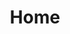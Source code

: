 ---
layout: home-page
title: "Home"
permalink: "/"

home-title: Developer + Consultant that creates digital platforms, systems & business processes for modern brands.

seo-description: A portfolio of experience and projects from Montier Kess
seo-keywords: systems analyst, systems architect, business operations, business operator, industrial engineer, morgan state university, montier kess, STEM, entrepreneurship, baltimore, baltimore marketing agency, svncrwns, atlanta, strategy, business strategy

project-img: /img/og-img.png

skills:
- skill-item: UI / UX Design
- skill-item: Web Development
- skill-item: Wordpress Theme Development
- skill-item: E-commerce Web Development
- skill-item: Jekyll Sites
- skill-item: Designing Systems
- skill-item: Business Processes

recent-work:
- work: Actionet / CMS
- work: SVNCRWNS
- work: Baltimore Museum of Art
- work: Wunderman
- work: HAVAS
- work: L-Squared / NOAA
- work: KSJ / DHHQ
- work: NAVSEA
- work: General Electric / MRAS

contact-info:
- contact: LinkedIn
  link: "https://www.linkedin.com/in/mkess"
- contact: Github
  link: "https://www.github.com/mkess-ivy"
- contact: Instagram
  link: "https://www.instagram.com/montierkess.co"
- contact: Resume
  link: "https://www.dropbox.com/s/gigeljd1e9t246l/2019%20-%20Resume%20-%20Montier%20Kess%20-%20Atlanta.pdf?dl=0"
---